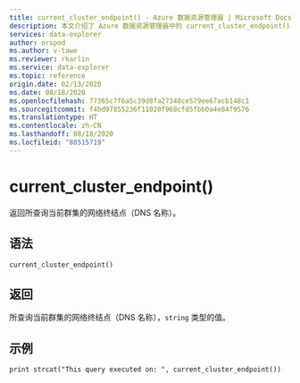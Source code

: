 ```yaml
---
title: current_cluster_endpoint() - Azure 数据资源管理器 | Microsoft Docs
description: 本文介绍了 Azure 数据资源管理器中的 current_cluster_endpoint()。
services: data-explorer
author: orspod
ms.author: v-tawe
ms.reviewer: rkarlin
ms.service: data-explorer
ms.topic: reference
origin.date: 02/13/2020
ms.date: 08/18/2020
ms.openlocfilehash: 77365c7f6a5c39d8fa27340ce579ee67acb148c1
ms.sourcegitcommit: f4bd97855236f11020f968cfd5fbb0a4e84f9576
ms.translationtype: HT
ms.contentlocale: zh-CN
ms.lasthandoff: 08/18/2020
ms.locfileid: "88515719"
---
```

# <a name="current_cluster_endpoint"></a>current_cluster_endpoint()

返回所查询当前群集的网络终结点（DNS 名称）。

## <a name="syntax"></a>语法

`current_cluster_endpoint()`

## <a name="returns"></a>返回

所查询当前群集的网络终结点（DNS 名称），`string` 类型的值。

## <a name="example"></a>示例

```kusto
print strcat("This query executed on: ", current_cluster_endpoint())
```